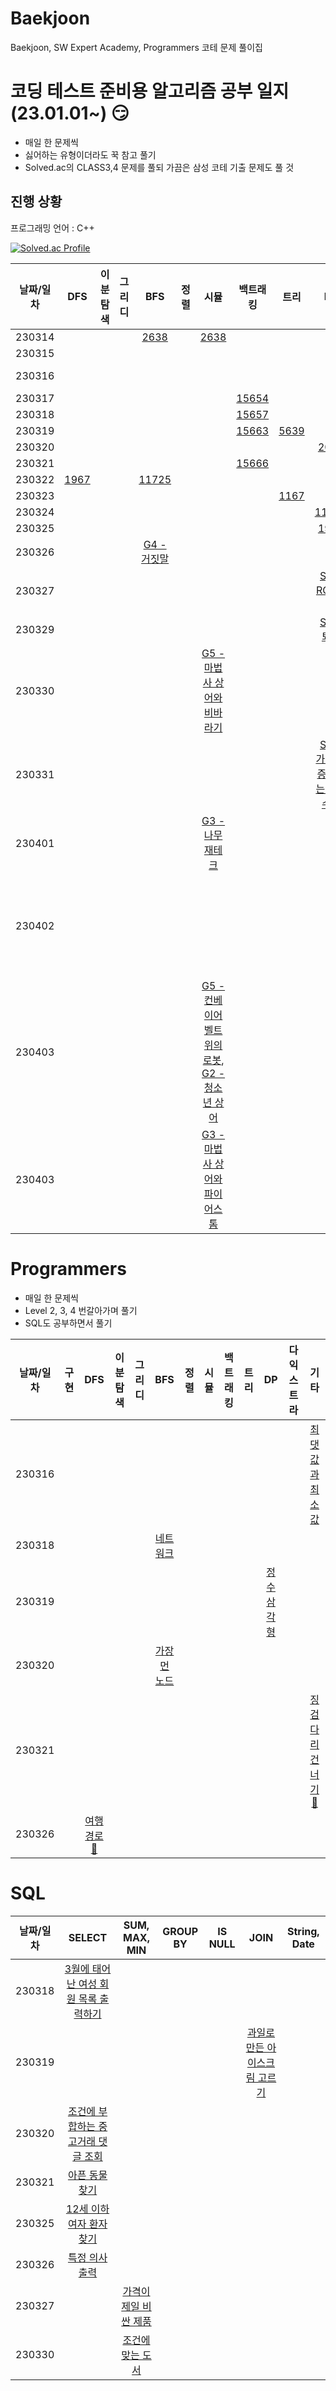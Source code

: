 # Baekjoon
Baekjoon, SW Expert Academy, Programmers 코테 문제 풀이집

# 코딩 테스트 준비용 알고리즘 공부 일지 (23.01.01~) :smirk:
- 매일 한 문제씩
- 싫어하는 유형이더라도 꾹 참고 풀기
- Solved.ac의 CLASS3,4 문제를 풀되 가끔은 삼성 코테 기출 문제도 풀 것

## 진행 상황 

프로그래밍 언어 : C++

[![Solved.ac Profile](http://mazassumnida.wtf/api/v2/generate_badge?boj=luna7182)](https://solved.ac/luna7182/)

|날짜/일차|DFS|이분탐색|그리디|BFS|정렬|시뮬|백트래킹|트리|DP|그래프|기타|
|:--:|:--:|:--:|:--:|:--:|:--:|:--:|:--:|:--:|:--:|:--:|:--:|
|230314||||[2638](https://www.acmicpc.net/problem/2638)||[2638](https://www.acmicpc.net/problem/2638)|||||
|230315||||||||||[11779](https://www.acmicpc.net/problem/11779)|
|230316||||||||||[1504](https://www.acmicpc.net/problem/1504) [🔑](https://velog.io/@luna7182/Baekjoon-1504.-%ED%8A%B9%EC%A0%95%ED%95%9C-%EC%B5%9C%EB%8B%A8-%EA%B2%BD%EB%A1%9C)|
|230317|||||||[15654](https://www.acmicpc.net/problem/15654)||||
|230318|||||||[15657](https://www.acmicpc.net/problem/15657)||||
|230319|||||||[15663](https://www.acmicpc.net/problem/15663)|[5639](https://www.acmicpc.net/problem/5639)||[1753](https://www.acmicpc.net/problem/1753)|
|230320|||||||||[2096](https://www.acmicpc.net/problem/2096)||
|230321|||||||[15666](https://www.acmicpc.net/problem/15666)|||[1916](https://www.acmicpc.net/problem/1916)|
|230322|[1967](https://www.acmicpc.net/problem/1967)|||[11725](https://www.acmicpc.net/problem/11725)|||||||
|230323||||||||[1167](https://www.acmicpc.net/problem/1167)|||
|230324|||||||||[11660](https://www.acmicpc.net/problem/11660)||
|230325|||||||||[1932](https://www.acmicpc.net/problem/1932)||
|230326||||[G4 - 거짓말](https://www.acmicpc.net/problem/1043)|||||||
|230327|||||||||[S1 - RGB거리](https://www.acmicpc.net/problem/1149)|[G3 - 파티](https://www.acmicpc.net/problem/1238)|
|230329|||||||||[S3 - 퇴사](https://www.acmicpc.net/problem/14501)||
|230330||||||[G5 - 마법사 상어와 비바라기](https://www.acmicpc.net/problem/21610)||||[G4 - 타임머신](https://www.acmicpc.net/problem/11657)|
|230331|||||||||[S2 - 가장 긴 증가하는 부분수열](https://www.acmicpc.net/problem/11053)||
|230401||||||[G3 - 나무 재테크](https://www.acmicpc.net/problem/16235)||||[G3 - 웜홀](https://www.acmicpc.net/problem/1865)|
|230402|||||||||||[G2 - 후위표기식](https://www.acmicpc.net/problem/1918)|
|230403||||||[G5 - 컨베이어 벨트 위의 로봇](https://www.acmicpc.net/problem/20055), [G2 - 청소년 상어](https://www.acmicpc.net/problem/19236)|||||
|230403||||||[G3 - 마법사 상어와 파이어스톰](https://www.acmicpc.net/problem/20058)|||||



# Programmers
- 매일 한 문제씩
- Level 2, 3, 4 번갈아가며 풀기
- SQL도 공부하면서 풀기

|날짜/일차|구현|DFS|이분탐색|그리디|BFS|정렬|시뮬|백트래킹|트리|DP|다익스트라|기타|
|:--:|:--:|:--:|:--:|:--:|:--:|:--:|:--:|:--:|:--:|:--:|:--:|:--:|
|230316||||||||||||[최댓값과 최소값](https://school.programmers.co.kr/learn/courses/30/lessons/12939)|
|230318|||||[네트워크](https://school.programmers.co.kr/learn/courses/30/lessons/43162)||||||||
|230319||||||||||[정수삼각형](https://school.programmers.co.kr/learn/courses/30/lessons/43105)|||
|230320|||||[가장 먼 노드](https://school.programmers.co.kr/learn/courses/30/lessons/49189)||||||||
|230321||||||||||||[징검다리 건너기](https://school.programmers.co.kr/learn/courses/30/lessons/64062) [🔑](https://velog.io/@luna7182/%ED%94%84%EB%A1%9C%EA%B7%B8%EB%9E%98%EB%A8%B8%EC%8A%A4-%EC%A7%95%EA%B2%80%EB%8B%A4%EB%A6%AC-%EA%B1%B4%EB%84%88%EA%B8%B0)|
|230326||[여행경로](https://school.programmers.co.kr/learn/courses/30/lessons/43164)[🔑](https://velog.io/@luna7182/%ED%94%84%EB%A1%9C%EA%B7%B8%EB%9E%98%EB%A8%B8%EC%8A%A4-%EC%97%AC%ED%96%89-%EA%B2%BD%EB%A1%9C)|||||||||||

# SQL
|날짜/일차|SELECT|SUM, MAX, MIN|GROUP BY|IS NULL|JOIN|String, Date|
|:--:|:--:|:--:|:--:|:--:|:--:|:--:|
|230318|[3월에 태어난 여성 회원 목록 출력하기](https://school.programmers.co.kr/learn/courses/30/lessons/131120)||||||
|230319|||||[과일로 만든 아이스크림 고르기](https://school.programmers.co.kr/learn/courses/30/lessons/133025)||
|230320|[조건에 부합하는 중고거래 댓글 조회](https://school.programmers.co.kr/learn/courses/30/lessons/164673)||||||
|230321|[아픈 동물 찾기](https://school.programmers.co.kr/learn/courses/30/lessons/59036)||||||
|230325|[12세 이하 여자 환자 찾기](https://school.programmers.co.kr/learn/courses/30/lessons/132201)||||||
|230326|[특정 의사 출력](https://school.programmers.co.kr/learn/courses/30/lessons/132203)||||||
|230327||[가격이 제일 비싼 제품](https://school.programmers.co.kr/learn/courses/30/lessons/131115)|||||
|230330||[조건에 맞는 도서](https://school.programmers.co.kr/learn/courses/30/lessons/144853)|||||
